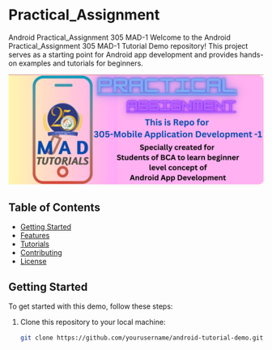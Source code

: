 # Practical_Assignment
 Android Practical_Assignment 305 MAD-1
Welcome to the Android Practical_Assignment 305 MAD-1 Tutorial Demo repository! This project serves as a starting point for Android app development and provides hands-on examples and tutorials for beginners.

![Demo App Screenshot](MAD2.png)

## Table of Contents

- [Getting Started](#getting-started)
- [Features](#features)
- [Tutorials](#tutorials)
- [Contributing](#contributing)
- [License](#license)

## Getting Started

To get started with this demo, follow these steps:

1. Clone this repository to your local machine:

   ```bash
   git clone https://github.com/yourusername/android-tutorial-demo.git

